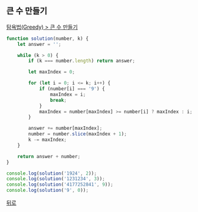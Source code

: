 ## 큰 수 만들기

[탐욕법(Greedy) > 큰 수 만들기](https://programmers.co.kr/learn/courses/30/lessons/42883)

``` js
function solution(number, k) {
    let answer = '';

    while (k > 0) {
        if (k === number.length) return answer;

        let maxIndex = 0;

        for (let i = 0; i <= k; i++) {
            if (number[i] === '9') {
                maxIndex = i;
                break;
            }
            maxIndex = number[maxIndex] >= number[i] ? maxIndex : i;
        }

        answer += number[maxIndex];
        number = number.slice(maxIndex + 1);
        k -= maxIndex;
    }

    return answer + number;
}

console.log(solution('1924', 2));
console.log(solution('1231234', 3));
console.log(solution('4177252841', 9));
console.log(solution('9', 0));
```

[뒤로](https://github.com/SeongYongLee/TIL/tree/main/Algorithm/Programmers)